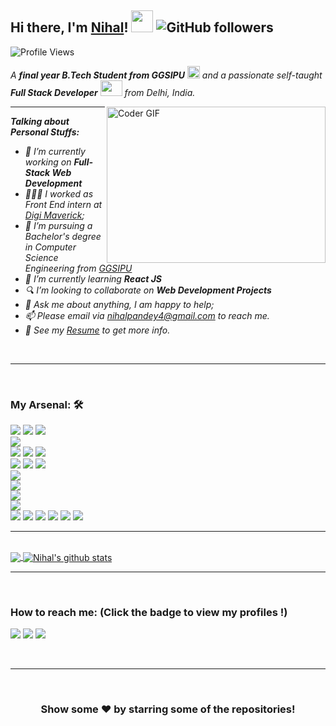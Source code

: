 ## Hi there, I'm [Nihal](https://github.com/nihalpandey4)! <img src="https://raw.githubusercontent.com/TheDudeThatCode/TheDudeThatCode/master/Assets/Hi.gif" width=35 height=35> ![GitHub followers](https://img.shields.io/github/followers/nihalpandey4?style=social)

![Profile Views](https://komarev.com/ghpvc/?username=nihalpandey4&style=flat-square)
<p>
  <em>
    A <b>final year B.Tech Student from GGSIPU</b> <img src="https://raw.githubusercontent.com/TheDudeThatCode/TheDudeThatCode/master/Assets/Medal.gif" width=20 height=20> and a passionate self-taught <b>Full Stack Developer</b> <img src="https://raw.githubusercontent.com/TheDudeThatCode/TheDudeThatCode/master/Assets/Developer.gif" width=35 height=25> from Delhi, India.
  </em>
 </p>

<img align="right" alt="Coder GIF" height=250 width=350 src="https://media1.tenor.com/images/cd37fa49c983ac905df0016fd5b6a2ee/tenor.gif" />

<em>

<hr/>

**Talking about Personal Stuffs:**

- 🔭 I’m currently working on <strong>Full-Stack Web Development</strong> 
- 👨🏽‍💻 I worked as Front End intern at [Digi Maverick](https://digimaverick.in);
- 💼 I’m pursuing a Bachelor's degree in Computer Science Engineering from [GGSIPU](http://www.ipu.ac.in/)
- 🌱 I’m currently learning <strong>React JS</strong>
- 🔍 I’m looking to collaborate on <strong>Web Development Projects</strong>
- 💬 Ask me about anything, I am happy to help;
- 📫 Please email via nihalpandey4@gmail.com to reach me.
- 📝 See my [Resume](https://drive.google.com/file/d/10xlX4HqerRI-EgZ9JHeRZht-2NVcEmyX/view?usp=sharing) to get more info.

<br />

<hr />

</em>

<br />

### My Arsenal: 🛠

<code><img src="https://img.shields.io/badge/javascript%20-%23323330.svg?&style=for-the-badge&logo=javascript&logoColor=%23F7DF1E"></code >
<code><img src="https://img.shields.io/badge/node%20-white.svg?&style=for-the-badge&logo=node.js&logoColor=green"></code>
<code><img src="https://img.shields.io/badge/Express.js %20-%231572B6.svg?&style=for-the-badge&logo=&logoColor=white">   </code >
<code><img src="https://img.shields.io/badge/react%20-%2320232a.svg?&style=for-the-badge&logo=react&logoColor=%2361DAFB">   </code >
<code><img src="https://img.shields.io/badge/redux%20-%23E34F26.svg?&style=for-the-badge&logo=redux&logoColor=white"></code >
<code><img src="https://img.shields.io/badge/mongo db -white.svg?&style=for-the-badge&logo=mongodb&logoColor=green"></code>
<code><img src="https://img.shields.io/badge/python%20-%2314354C.svg?&style=for-the-badge&logo=python&logoColor=white">   </code >
<code><img src="https://img.shields.io/badge/Flask%20-white.svg?&style=for-the-badge&logo=flask&logoColor=green"></code>
<code><img src = "https://img.shields.io/badge/-grey?style=for-the-badge&logo=c"></code> 
<code><img src = "https://img.shields.io/badge/java-brown?style=for-the-badge&logo=java"> </code>
<code><img src="https://img.shields.io/badge/html5%20-%23E34F26.svg?&style=for-the-badge&logo=html5&logoColor=white">   </code >
<code><img src="https://img.shields.io/badge/css3%20-%231572B6.svg?&style=for-the-badge&logo=css3&logoColor=white">   </code >
<code><img src="https://img.shields.io/badge/bootstrap%20-%23563D7C.svg?&style=for-the-badge&logo=bootstrap&logoColor=white">   </code >
<code><img src="https://img.shields.io/badge/git%20-%23F05033.svg?&style=for-the-badge&logo=git&logoColor=white"/>   </code >
<code><img src="http://img.shields.io/badge/-VS%20Code-000000?style=for-the-badge&logo=Visual-studio-code&logoColor=blue"></code >
<code><img src = "https://img.shields.io/badge/Jupyter-grey?style=for-the-badge&logo=Jupyter"></code>
<code><img src = "https://img.shields.io/badge/Keras-red?style=for-the-badge&logo=Keras"></code>
<code><img src = "https://img.shields.io/badge/Tensorflow-white?style=for-the-badge&logo=tensorflow"></code> 
<code><img src = "https://img.shields.io/badge/numpy-orange?style=for-the-badge&logo=numpy"></code> 
<code><img src = "https://img.shields.io/badge/Pandas-black?style=for-the-badge&logo=pandas"> </code>

<hr />

<br/>


<a href="https://github.com/nihalpandey4">
  <img align="center" src="https://github-readme-stats.vercel.app/api/top-langs/?username=nihalpandey4&theme=light&hide_langs_below=1" />
</a>
<a href="https://github.com/nihalpandey4">
 <img align="center" src="https://github-readme-stats.vercel.app/api?username=nihalpandey4&show_icons=true&theme=light&line_height=27" alt="Nihal's github stats"/>
</a>

<br />

<hr />

<br />

### How to reach me: <strong>(Click the badge to view my profiles !)</strong>

<img src="https://img.shields.io/badge/nihalpandey4@gmail.com-%23D14836.svg?&style=for-the-badge&logo=gmail&logoColor=white" href="nihalpandey4@gmail.com">   <a  href="https://www.instagram.com/artistically_lazyy/"><img src="https://img.shields.io/badge/@artistically_lazyy_-%23E4405F.svg?&style=for-the-badge&logo=instagram&logoColor=white"></a>   <a href="https://www.linkedin.com/in/nihal-pandey-53ba6a187/"><img src="https://img.shields.io/badge/Nihal Pandey-%230077B5.svg?&style=for-the-badge&logo=linkedin&logoColor=white" ></a>

<br />

<hr />

<br />

<div align="center">

### Show some ❤️ by starring some of the repositories!

</div>



<!-- ### Top repositories

<p align="center">
  
<a href="https://github.com/BenRoshan100/Anime-Recommender-system">
  <img align="left" src="https://github-readme-stats.anuraghazra1.vercel.app/api/pin/?username=benroshan100&repo=Anime-Recommender-system&title_color=fff&icon_color=79ff97&text_color=9f9f9f&bg_color=151515" />
</a>

</p>

<p align="center">
  
<a href="https://github.com/BenRoshan100/Sentiment-analysis-Amazon-reviews">
  <img align="left" src="https://github-readme-stats.vercel.app/api/pin/?username=benroshan100&repo=Sentiment-analysis-Amazon-reviews&title_color=fff&icon_color=79ff97&text_color=9f9f9f&bg_color=151515" />  
</a>

</p>

<br />

<p align="center">
  
<a href="https://github.com/BenRoshan100/Time-Series-Analysis-Nifty50">
  <img align="left" src="https://github-readme-stats.anuraghazra1.vercel.app/api/pin/?username=benroshan100&repo=Time-Series-Analysis-Nifty50&title_color=fff&icon_color=79ff97&text_color=9f9f9f&bg_color=151515" />
</a>

</p>

<p align="center">
  
<a href="https://github.com/BenRoshan100/Customer-segmentation-via-K-means">
  <img align="left" src="https://github-readme-stats.anuraghazra1.vercel.app/api/pin/?username=benroshan100&repo=Customer-segmentation-via-K-means&title_color=fff&icon_color=79ff97&text_color=9f9f9f&bg_color=151515" />
</a>

</p> -->

